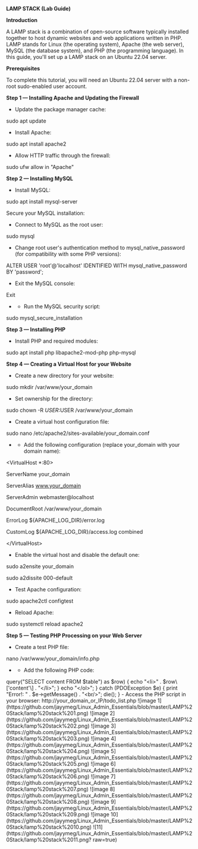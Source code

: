 **LAMP STACK (Lab Guide)**

**Introduction**

A LAMP stack is a combination of open-source software typically installed together to host dynamic websites and web applications written in PHP. LAMP stands for Linux (the operating system), Apache (the web server), MySQL (the database system), and PHP (the programming language). In this guide, you'll set up a LAMP stack on an Ubuntu 22.04 server.

**Prerequisites**

To complete this tutorial, you will need an Ubuntu 22.04 server with a non-root sudo-enabled user account.

**Step 1 — Installing Apache and Updating the Firewall**

- Update the package manager cache:

sudo apt update

- Install Apache:

sudo apt install apache2

- Allow HTTP traffic through the firewall:

sudo ufw allow in "Apache"

**Step 2 — Installing MySQL**

- Install MySQL:

sudo apt install mysql-server

Secure your MySQL installation:

- Connect to MySQL as the root user:

sudo mysql

- Change root user's authentication method to mysql_native_password (for compatibility with some PHP versions):

ALTER USER 'root'@'localhost' IDENTIFIED WITH mysql_native_password BY 'password';

- Exit the MySQL console:

Exit

- - Run the MySQL security script:

sudo mysql_secure_installation

**Step 3 — Installing PHP**

- Install PHP and required modules:

sudo apt install php libapache2-mod-php php-mysql

**Step 4 — Creating a Virtual Host for your Website**

- Create a new directory for your website:

sudo mkdir /var/www/your_domain

- Set ownership for the directory:

sudo chown -R $USER:$USER /var/www/your_domain

- Create a virtual host configuration file:

sudo nano /etc/apache2/sites-available/your_domain.conf

- - Add the following configuration (replace your_domain with your domain name):

&lt;VirtualHost \*:80&gt;

ServerName your_domain

ServerAlias www.your_domain

ServerAdmin webmaster@localhost

DocumentRoot /var/www/your_domain

ErrorLog ${APACHE_LOG_DIR}/error.log

CustomLog ${APACHE_LOG_DIR}/access.log combined

&lt;/VirtualHost&gt;

- Enable the virtual host and disable the default one:

sudo a2ensite your_domain

sudo a2dissite 000-default

- Test Apache configuration:

sudo apache2ctl configtest

- Reload Apache:

sudo systemctl reload apache2

**Step 5 — Testing PHP Processing on your Web Server**

- Create a test PHP file:

nano /var/www/your_domain/info.php

- - Add the following PHP code:

<?php

phpinfo();

- Access the PHP info page in your browser: http://server_domain_or_IP/info.php
- After confirming PHP is working, remove the info.php file:

sudo rm /var/www/your_domain/info.php

**Step 6 — Testing Database Connection from PHP (Optional)**

- Create a test database and user:
    - Access the MySQL console as root:

sudo mysql

- - Create a database and user:

CREATE DATABASE example_database;

CREATE USER 'example_user'@'%' IDENTIFIED BY 'password';

GRANT ALL ON example_database.\* TO 'example_user'@'%';

- - Exit the MySQL console:

exit

- Create a PHP script to test database connection:
    - Create a PHP file:

nano /var/www/your_domain/todo_list.php

- - Add the PHP script (replace with your user and password):

<?php

$user = "example_user";

$password = "password";

$database = "example_database";

$table = "todo_list";

try {

$db = new PDO("mysql:host=localhost;dbname=$database", $user, $password);

echo "&lt;h2&gt;TODO&lt;/h2&gt;&lt;ol&gt;";

foreach($db->query("SELECT content FROM $table") as $row) {

echo "&lt;li&gt;" . $row\['content'\] . "&lt;/li&gt;";

}

echo "&lt;/ol&gt;";

} catch (PDOException $e) {

print "Error!: " . $e->getMessage() . "&lt;br/&gt;";

die();

}

- Access the PHP script in your browser: http://your_domain_or_IP/todo_list.php




![image 1](https://github.com/jayymeg/Linux_Admin_Essentials/blob/master/LAMP%20Stack/lamp%20stack%201.png)



![image 2](https://github.com/jayymeg/Linux_Admin_Essentials/blob/master/LAMP%20Stack/lamp%20stack%202.png)



![image 3](https://github.com/jayymeg/Linux_Admin_Essentials/blob/master/LAMP%20Stack/lamp%20stack%203.png)



![image 4](https://github.com/jayymeg/Linux_Admin_Essentials/blob/master/LAMP%20Stack/lamp%20stack%204.png)



![image 5](https://github.com/jayymeg/Linux_Admin_Essentials/blob/master/LAMP%20Stack/lamp%20stack%205.png)



![image 6](https://github.com/jayymeg/Linux_Admin_Essentials/blob/master/LAMP%20Stack/lamp%20stack%206.png)



![image 7](https://github.com/jayymeg/Linux_Admin_Essentials/blob/master/LAMP%20Stack/lamp%20stack%207.png)



![image 8](https://github.com/jayymeg/Linux_Admin_Essentials/blob/master/LAMP%20Stack/lamp%20stack%208.png)



![image 9](https://github.com/jayymeg/Linux_Admin_Essentials/blob/master/LAMP%20Stack/lamp%20stack%209.png)



![image 10](https://github.com/jayymeg/Linux_Admin_Essentials/blob/master/LAMP%20Stack/lamp%20stack%2010.png)



![11](https://github.com/jayymeg/Linux_Admin_Essentials/blob/master/LAMP%20Stack/lamp%20stack%2011.png? raw=true)
